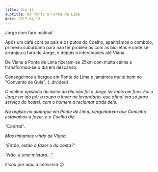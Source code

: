 ```yaml
---
title: Dia 13
subtitle: Do Porto a Ponte de Lima
date: 2017-04-13
---
```


Jorge com furo matinal.

Após um café com os pais e os putos do Coelho, apanhámos o comboio, primeiro suburbano para não ter problemas com as biciletas e onde se arranjou o furo do Jorge, e depois o intercidades até Viana.

De Viana a Ponte de Lima fizeram-se 25km com muita calma e transformou-se o dia em descanso.

Conseguimos albergue em Ponte de Lima e jantámos muito bem no "Convento da Gula".
{:.divided}

*O melhor episódio do início do dia não foi o Jorge ter mais um furo. Foi o Jorge ter ido pôr a roupa a lavar na lavandaria, que afinal era só para serviço do hostel, com o homem a reclamar atrás dele.*

*No registo no albergue em Ponte de Lima, perguntarem que Caminho estavamos a fazer, e o Coelho diz:*

*"Central"*.

*Mas tínhamos vindo de Viana.*

*"Então, estão a fazer o da costa?"*

*"Não, é uma mistura..."*

*Ficou por aqui a conversa* 😊
